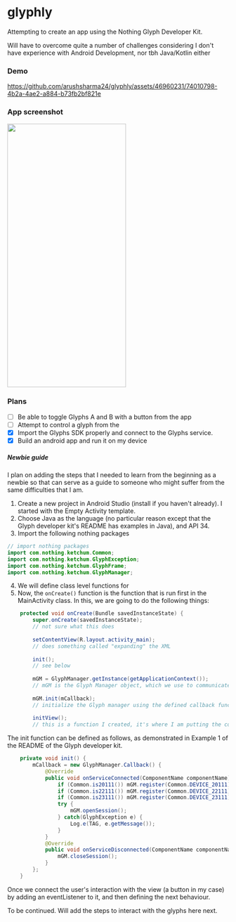 # glyphly

Attempting to create an app using the Nothing Glyph Developer Kit.

Will have to overcome quite a number of challenges considering I don't have experience with Android Development, nor tbh Java/Kotlin either

### Demo

https://github.com/arushsharma24/glyphly/assets/46960231/74010798-4b2a-4ae2-a884-b73fb2bf821e

### App screenshot
<img src="https://github.com/arushsharma24/glyphly/assets/46960231/495ef90e-cdc7-45ca-b8a8-ae44c82bfed8.png" width="270" height="600">

### Plans
 - [ ] Be able to toggle Glyphs A and B with a button from the app
 - [ ] Attempt to control a glyph from the 
 - [x] Import the Glyphs SDK properly and connect to the Glyphs service.
 - [x] Build an android app and run it on my device

##### Newbie guide
I plan on adding the steps that I needed to learn from the beginning as a newbie so that can serve as a guide to someone who might suffer from the same difficulties that I am.

1. Create a new project in Android Studio (install if you haven't already). I started with the Empty Activity template. 
2. Choose Java as the language (no particular reason except that the Glyph developer kit's README has examples in Java), and API 34.
3. Import the following nothing packages
```java
// import nothing packages
import com.nothing.ketchum.Common;
import com.nothing.ketchum.GlyphException;
import com.nothing.ketchum.GlyphFrame;
import com.nothing.ketchum.GlyphManager;
```
4. We will define class level functions for 
5. Now, the `onCreate()` function is the function that is run first in the MainActivity class. In this, we are going to do the following things:
```java
    protected void onCreate(Bundle savedInstanceState) {
        super.onCreate(savedInstanceState); 
        // not sure what this does
        
        setContentView(R.layout.activity_main); 
        // does something called "expanding" the XML
        
        init(); 
        // see below
        
        mGM = GlyphManager.getInstance(getApplicationContext()); 
        // mGM is the Glyph Manager object, which we use to communicate with the Glyphs and give it instructions using it's functions such as toggle, animate, etc.
        
        mGM.init(mCallback); 
        // initialize the Glyph manager using the defined callback function in which we register the device, and if successful, open a session.
        
        initView();
        // this is a function I created, it's where I am putting the code for what happens on the user's interaction with the view
```
The init function can be defined as follows, as demonstrated in Example 1 of the README of the Glyph developer kit.
```java
    private void init() {
        mCallback = new GlyphManager.Callback() {
            @Override
            public void onServiceConnected(ComponentName componentName) {
                if (Common.is20111()) mGM.register(Common.DEVICE_20111);
                if (Common.is22111()) mGM.register(Common.DEVICE_22111);
                if (Common.is23111()) mGM.register(Common.DEVICE_23111);
                try {
                    mGM.openSession();
                } catch(GlyphException e) {
                    Log.e(TAG, e.getMessage());
                }
            }
            @Override
            public void onServiceDisconnected(ComponentName componentName) {
                mGM.closeSession();
            }
        };
    }
```
Once we connect the user's interaction with the view (a button in my case) by adding an eventListener to it, and then defining the next behaviour. 

To be continued. Will add the steps to interact with the glyphs here next.
